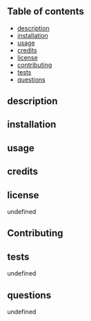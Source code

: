 # 

  ## Table of contents
  * [description](#description)
  * [installation](#intsallation)
  * [usage](#usage)
  * [credits](#credits)
  * [license](#license)
  * [contributing](#contributing)
  * [tests](#tests)
  * [questions](#questions)

  ## description
  

  ## installation
  

  ## usage

  

  ## credits
  

  ## license
  undefined

  ## Contributing
  

  ## tests
  undefined

  ## questions
  undefined

